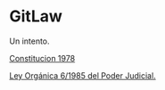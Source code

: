 # GitLaw 
Un intento.

[Constitucion 1978](./normas/Constitucion%201978.htm)

[Ley Orgánica 6/1985 del Poder Judicial.](./normas/LO_6_1985.htm)